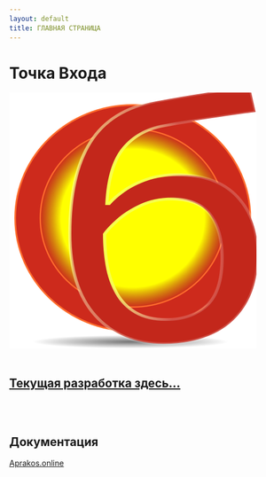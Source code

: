 ```yaml
---
layout: default
title: ГЛАВНАЯ СТРАНИЦА
---
```



<script>
if(window.location.hostname === "a374ru.readthedocs.io"){
window.location.href='../_README'
} else {
console.log('-=-=-= Вас приветствует СВЕТОФОР-РАЗРАБОТКИ =-=-=-')
}
</script>

# Точка Входа

![ЦИФРА 0](svg/0b-red.svg)
<br>
<br>

## [Текущая разработка здесь…](https://github.com/a374ru/aprakos.online)

<br>
<br>

## Документация

[Aprakos.online](https://aprakosonline.readthedocs.io)

<!-- [Памятник разработки](https://a374ru.readthedocs.io) -->
